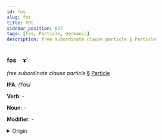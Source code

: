 ```yaml
---
id: fos
slug: fos
title: FOS
sidebar_position: 627
tags: [fos, Particle, Germanic]
description: free subordinate clause particle § Particle
---
```


### fos&emsp;<span kind="abugida">ɤ́</span>

*free subordinate clause particle* **§** [Particle](../../tags/Particle)

**IPA**: /ˈfɑs/

**Verb**: -

**Noun**: -

**Modifier**: -

<details>
    <summary>Origin</summary>
    German was /vas/<br/>
    <em>Germanic Language Family</em>
</details>